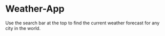 # Weather-App

Use the search bar at the top to find the current weather forecast for any city in the world. 